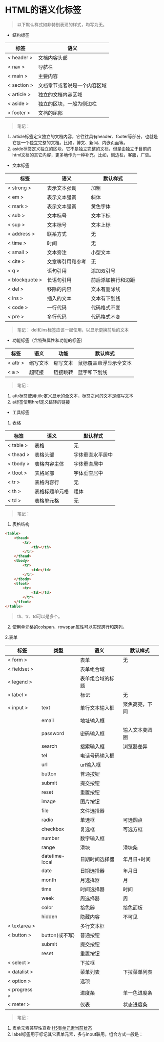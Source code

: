 # HTML的语义化标签
>以下默认样式如非特别表现的样式，均写为无。 

* 结构标签

| 标签 | 语义 |
| ---- | ------- |
| &lt; header &gt; | 文档内容头部 |
| &lt; nav &gt; | 导航栏 |
| &lt; main &gt; | 主要内容 |
| &lt; section &gt; | 文档章节或者说是一个内容区域 |
| &lt; article &gt; | 独立的文档内容区域 |
| &lt; aside &gt; | 独立的区块，一般为侧边栏 |
| &lt; footer &gt; | 文档的尾部 |

> 笔记：
1. article标签定义独立的文档内容，它往往具有header、footer等部分，也就是它是一个独立完整的文档。比如，博文、新闻、内嵌页面等。
2. aside标签定义独立的区块，它不是独立完整的文档，但是由独立于目前的html文档的其它内容，更多地作为一种补充。比如，侧边栏，客服，广告。

* 文本标签

| 标签 | 语义 | 默认样式 |
| ---- | ---- | ---- |
| &lt; strong &gt; | 表示文本强调 | 加粗 |
| &lt; em &gt; | 表示文本强调 | 斜体 |
| &lt; mark &gt; | 表示文本强调 | 黄色字体 |
| &lt; sub &gt; | 文本标号 | 文本下标 |
| &lt; sup &gt; | 文本标号 | 文本上标 |
| &lt; address &gt; | 联系方式 | 无 |
| &lt; time &gt; | 时间 | 无 |
| &lt; small &gt; | 文本旁注 | 小型文本 |
| &lt; cite &gt; | 文章等引用和参考 | 无 |
| &lt; q &gt; | 语句引用 | 添加双引号 |
| &lt; blockquote &gt; | 长语句引用 | 前后添加换行和边距 |
| &lt; del &gt; | 移除的内容 | 文本有删除线 |
| &lt; ins &gt; | 插入的文本 | 文本有下划线 |
| &lt; code &gt; | 一行代码 | 代码格式不变 |
| &lt; pre &gt; | 多行代码 | 代码格式不变 |
> 笔记：
del和ins标签应该一起使用，以显示更换前后的文本

* 功能标签（含特殊属性和功能的标签）

| 标签 | 语义 | 功能 | 默认样式 |
| ---- | ---- | ---- | ---- |
| &lt; attr &gt; | 缩写文本 | 缩写文本 | 鼠标覆盖悬浮显示全文本 |
| &lt; a &gt; | 超链接 | 链接跳转 | 蓝字和下划线 |
> 笔记：
1. attr标签使用title定义显示的全文本，标签之间的文本是缩写文本
2. a标签使用href定义跳转的链接

* 工具标签


1. 表格

| 标签 | 语义 | 默认样式 |
| ---- | ---- | ---- |
| &lt; table &gt; | 表格 | 无 |
| &lt; thead &gt; | 表格头部 | 字体垂直水平居中 |
| &lt; tbody &gt; | 表格内容主体 | 字体垂直居中 |
| &lt; tfoot &gt; | 表格尾部 | 字体垂直居中 |
| &lt; tr &gt; | 表格内容行 | 无 |
| &lt; th &gt; | 表格标题单元格 | 粗体 |
| &lt; td &gt; | 表格单元格 | 无 |
> 笔记：
1. 表格结构

```html
<table>
    <thead>
        <tr>
            <th></th> 
        </tr>
    </thead>
    <tbody>
        <tr>
            <td></td>
        </tr>
    </tbody>
    <tfoot>
        <tr>
            <td></td>
        </tr>
    </tfoot>
</table>
```
> th、tr、td可以是多个。
2. 使用单元格的colspan、rowspan属性可以实现跨行和跨列。

2.表单

| 标签 | 类型 | 语义 | 默认样式 |
| ---- | ---- | ---- | ---- |
| &lt; form &gt; |  | 表单 | 无 | 
| &lt; fieldset &gt; | | 表单组合域 |  |
| &lt; legend &gt; | | 表单组合域的标题 | |
| &lt; label &gt; |  | 标记 | 无 |
| &lt; input &gt; | text | 单行文本输入框 | 聚焦高亮，下同 |
| | email | 地址输入框 | | 
| | password | 密码输入框 | 输入文本变圆圈 |
| | search | 搜索输入框 | 浏览器差异 |
| | tel | 电话号码输入框 | |
| | url | url输入框 | | 
| | button | 普通按钮 | |
| | submit | 提交按钮 | |
| | reset | 重置按钮 | |
| | image | 图片按钮 | |
| | file | 文件选择器 | |
| | radio | 单选框 | 可选圆点 |
| | checkbox | 复选框 | 可选方框 |
| | number | 数字输入框 |  |
| | range | 滑块 | 滑块条 |
| | datetime-local | 日期时间选择器 | 年月日+时间 |
| | date | 日期选择器 | 年月日 |
| | month | 月选择器 | 月 |
| | time | 时间选择器 | 时间 |
| | week | 周选择器 | 周 |
| | color | 拾色器 | 拾色面板 |
| | hidden | 隐藏内容 | 不可见 |
| &lt; textarea &gt; |  | 多行文本框 | |
| &lt; button &gt; | button(或不写) | 普通按钮 | |
| | submit | 提交按钮 | |
| | reset | 重置按钮 | |
| &lt; select &gt; | | 下拉框 | |
| &lt; datalist &gt; | | 菜单列表 | 下拉菜单列表 | 
| &lt; option &gt; | | 选项 | |
| &lt; progress &gt; | | 进度条 | 单一色进度条 |
| &lt; meter &gt; | | 仪表 | 状态进度条 |
> 笔记：
1. 表单元素兼容性查看 [H5表单元素当前状态](https://www.wufoo.com/html5/)
2. label标签用于标记其它表单元素，多与input联用。组合方式一般是：

```

```


